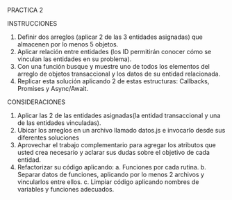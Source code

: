 PRACTICA 2

INSTRUCCIONES
1. Definir dos arreglos (aplicar 2 de las 3 entidades asignadas) que almacenen por lo
menos 5 objetos.
2. Aplicar relación entre entidades (los ID permitirán conocer cómo se vinculan las
entidades en su problema).
3. Con una función busque y muestre uno de todos los elementos del arreglo de objetos
transaccional y los datos de su entidad relacionada.
4. Replicar esta solución aplicando 2 de estas estructuras: Callbacks, Promises y
Async/Await.


CONSIDERACIONES
1. Aplicar las 2 de las entidades asignadas(la entidad transaccional y una de las entidades
vinculadas).
2. Ubicar los arreglos en un archivo llamado datos.js e invocarlo desde sus diferentes
soluciones
3. Aprovechar el trabajo complementario para agregar los atributos que usted crea
necesario y aclarar sus dudas sobre el objetivo de cada entidad.
4. Refactorizar su código aplicando:
a. Funciones por cada rutina.
b. Separar datos de funciones, aplicando por lo menos 2 archivos y vincularlos
entre ellos.
c. Limpiar código aplicando nombres de variables y funciones adecuados.